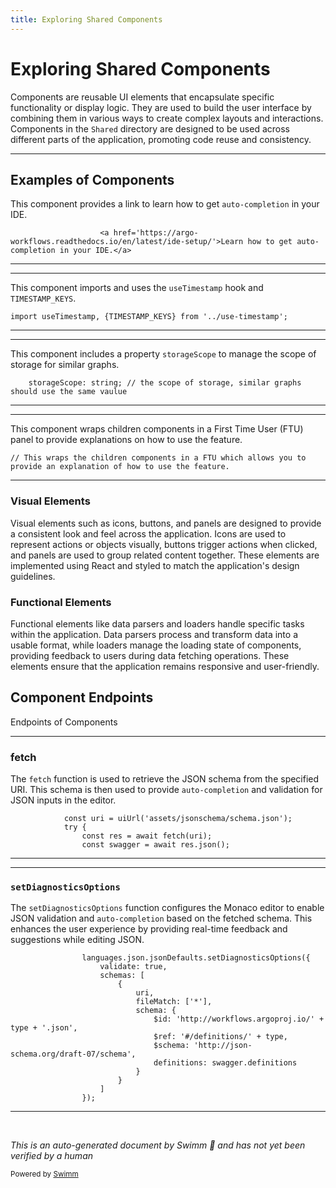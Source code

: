 ```yaml
---
title: Exploring Shared Components
---
```

# Exploring Shared Components

Components are reusable UI elements that encapsulate specific functionality or display logic. They are used to build the user interface by combining them in various ways to create complex layouts and interactions. Components in the `Shared` directory are designed to be used across different parts of the application, promoting code reuse and consistency.

<SwmSnippet path="/ui/src/app/shared/components/object-editor.tsx" line="150">

---

## Examples of Components

This component provides a link to learn how to get <SwmToken path="ui/src/app/shared/components/object-editor.tsx" pos="150:35:37" line-data="                    &lt;a href=&#39;https://argo-workflows.readthedocs.io/en/latest/ide-setup/&#39;&gt;Learn how to get auto-completion in your IDE.&lt;/a&gt;">`auto-completion`</SwmToken> in your IDE.

```tsx
                    <a href='https://argo-workflows.readthedocs.io/en/latest/ide-setup/'>Learn how to get auto-completion in your IDE.</a>
```

---

</SwmSnippet>

<SwmSnippet path="/ui/src/app/shared/components/timestamp.tsx" line="6">

---

This component imports and uses the <SwmToken path="ui/src/app/shared/components/timestamp.tsx" pos="6:2:2" line-data="import useTimestamp, {TIMESTAMP_KEYS} from &#39;../use-timestamp&#39;;">`useTimestamp`</SwmToken> hook and <SwmToken path="ui/src/app/shared/components/timestamp.tsx" pos="6:6:6" line-data="import useTimestamp, {TIMESTAMP_KEYS} from &#39;../use-timestamp&#39;;">`TIMESTAMP_KEYS`</SwmToken>.

```tsx
import useTimestamp, {TIMESTAMP_KEYS} from '../use-timestamp';
```

---

</SwmSnippet>

<SwmSnippet path="/ui/src/app/shared/components/graph/graph-panel.tsx" line="23">

---

This component includes a property <SwmToken path="ui/src/app/shared/components/graph/graph-panel.tsx" pos="23:1:1" line-data="    storageScope: string; // the scope of storage, similar graphs should use the same vaulue">`storageScope`</SwmToken> to manage the scope of storage for similar graphs.

```tsx
    storageScope: string; // the scope of storage, similar graphs should use the same vaulue
```

---

</SwmSnippet>

<SwmSnippet path="/ui/src/app/shared/components/first-time-user-panel.tsx" line="4">

---

This component wraps children components in a First Time User (FTU) panel to provide explanations on how to use the feature.

```tsx
// This wraps the children components in a FTU which allows you to provide an explanation of how to use the feature.
```

---

</SwmSnippet>

### Visual Elements

Visual elements such as icons, buttons, and panels are designed to provide a consistent look and feel across the application. Icons are used to represent actions or objects visually, buttons trigger actions when clicked, and panels are used to group related content together. These elements are implemented using React and styled to match the application's design guidelines.

### Functional Elements

Functional elements like data parsers and loaders handle specific tasks within the application. Data parsers process and transform data into a usable format, while loaders manage the loading state of components, providing feedback to users during data fetching operations. These elements ensure that the application remains responsive and user-friendly.

## Component Endpoints

Endpoints of Components

<SwmSnippet path="/ui/src/app/shared/components/object-editor.tsx" line="51">

---

### fetch

The <SwmToken path="ui/src/app/shared/components/object-editor.tsx" pos="53:9:9" line-data="                const res = await fetch(uri);">`fetch`</SwmToken> function is used to retrieve the JSON schema from the specified URI. This schema is then used to provide <SwmToken path="ui/src/app/shared/components/object-editor.tsx" pos="150:35:37" line-data="                    &lt;a href=&#39;https://argo-workflows.readthedocs.io/en/latest/ide-setup/&#39;&gt;Learn how to get auto-completion in your IDE.&lt;/a&gt;">`auto-completion`</SwmToken> and validation for JSON inputs in the editor.

```tsx
            const uri = uiUrl('assets/jsonschema/schema.json');
            try {
                const res = await fetch(uri);
                const swagger = await res.json();
```

---

</SwmSnippet>

<SwmSnippet path="/ui/src/app/shared/components/object-editor.tsx" line="58">

---

### <SwmToken path="ui/src/app/shared/components/object-editor.tsx" pos="58:7:7" line-data="                languages.json.jsonDefaults.setDiagnosticsOptions({">`setDiagnosticsOptions`</SwmToken>

The <SwmToken path="ui/src/app/shared/components/object-editor.tsx" pos="58:7:7" line-data="                languages.json.jsonDefaults.setDiagnosticsOptions({">`setDiagnosticsOptions`</SwmToken> function configures the Monaco editor to enable JSON validation and <SwmToken path="ui/src/app/shared/components/object-editor.tsx" pos="150:35:37" line-data="                    &lt;a href=&#39;https://argo-workflows.readthedocs.io/en/latest/ide-setup/&#39;&gt;Learn how to get auto-completion in your IDE.&lt;/a&gt;">`auto-completion`</SwmToken> based on the fetched schema. This enhances the user experience by providing real-time feedback and suggestions while editing JSON.

```tsx
                languages.json.jsonDefaults.setDiagnosticsOptions({
                    validate: true,
                    schemas: [
                        {
                            uri,
                            fileMatch: ['*'],
                            schema: {
                                $id: 'http://workflows.argoproj.io/' + type + '.json',
                                $ref: '#/definitions/' + type,
                                $schema: 'http://json-schema.org/draft-07/schema',
                                definitions: swagger.definitions
                            }
                        }
                    ]
                });
```

---

</SwmSnippet>

&nbsp;

*This is an auto-generated document by Swimm 🌊 and has not yet been verified by a human*

<SwmMeta version="3.0.0" repo-id="Z2l0aHViJTNBJTNBaW50dWl0LWFyZ28td29ya2Zsb3dzLWRlbW8lM0ElM0FTd2ltbS1EZW1v" repo-name="intuit-argo-workflows-demo"><sup>Powered by [Swimm](/)</sup></SwmMeta>
